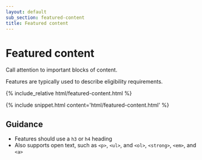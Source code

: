 ```yaml
---
layout: default
sub_section: featured-content
title: Featured content
---
```


# Featured content

<p class="va-introtext">Call attention to important blocks of content.</p>

Features are typically used to describe eligibility requirements.

<div class="site-c-showcase">
{% include_relative html/featured-content.html %}
</div>

{% include snippet.html content='html/featured-content.html' %}

## Guidance

* Features should use a `h3` or `h4` heading
* Also supports open text, such as `<p>`, `<ul>`, and `<ol>`, `<strong>`, `<em>`, and `<a>`